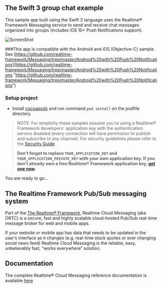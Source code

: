 ## The Swift 3 group chat example
This sample app built using the Swift 3 language uses the Realtime® Framework Messaging service to send and receive chat messages organized into groups (includes iOS 10+ Push Notifications support).  

![ScreenShot](http://messaging-public.realtime.co/screenshots/2.1.0/iOS/example_2.PNG)

###This app is compatible with the Android and iOS (Objective-C) sample. See [https://github.com/realtime-framework/Messaging/tree/master/Android%20with%20Push%20Notifications](https://github.com/realtime-framework/Messaging/tree/master/Android%20with%20Push%20Notifications "https://github.com/realtime-framework/Messaging/tree/master/Android%20with%20Push%20Notifications")

### Setup project

*	Install [cocoapods](https://guides.cocoapods.org/using/getting-started.html#toc_3) and run command `pod install` on the podfile directory.

> NOTE: For simplicity these samples assume you're using a Realtime® Framework developers' application key with the authentication service disabled (every connection will have permission to publish and subscribe to any channel). For security guidelines please refer to the [Security Guide](http://messaging-public.realtime.co/documentation/starting-guide/security.html). 
> 
> **Don't forget to replace `YOUR_APPLICATION_KEY` and `YOUR_APPLICATION_PRIVATE_KEY` with your own application key. If you don't already own a free Realtime® Framework application key, [get one now](https://accounts.realtime.co/signup/).**


You are ready to go... 

## The Realtime Framework Pub/Sub messaging system
Part of the [The Realtime® Framework](http://framework.realtime.co), Realtime Cloud Messaging (aka ORTC) is a secure, fast and highly scalable cloud-hosted Pub/Sub real-time message broker for web and mobile apps.

If your website or mobile app has data that needs to be updated in the user’s interface as it changes (e.g. real-time stock quotes or ever changing social news feed) Realtime Cloud Messaging is the reliable, easy, unbelievably fast, “works everywhere” solution.


## Documentation 
The complete Realtime® Cloud Messaging reference documentation is available [here](http://framework.realtime.co/messaging/#documentation)

